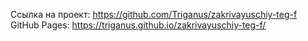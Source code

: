 Ссылка на проект: https://github.com/Triganus/zakrivayuschiy-teg-f
GitHub Pages: https://triganus.github.io/zakrivayuschiy-teg-f/